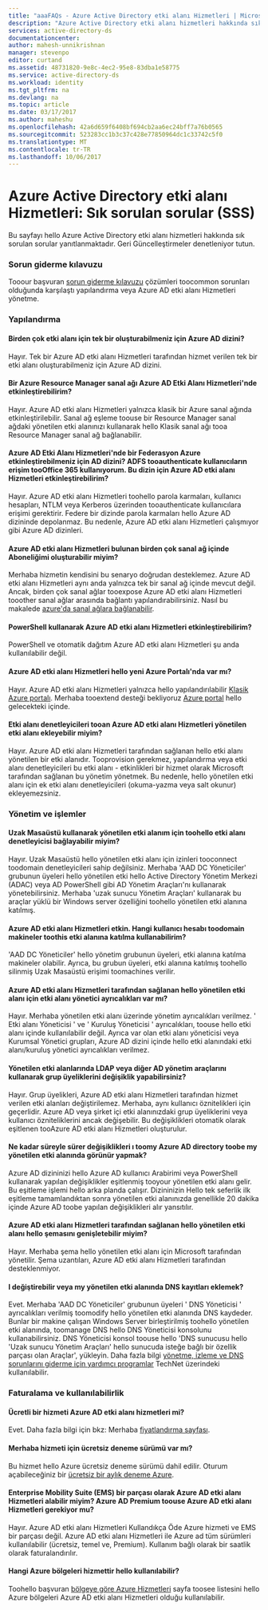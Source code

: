 ```yaml
---
title: "aaaFAQs - Azure Active Directory etki alanı Hizmetleri | Microsoft Docs"
description: "Azure Active Directory etki alanı hizmetleri hakkında sık sorulan sorular"
services: active-directory-ds
documentationcenter: 
author: mahesh-unnikrishnan
manager: stevenpo
editor: curtand
ms.assetid: 48731820-9e8c-4ec2-95e8-83dba1e58775
ms.service: active-directory-ds
ms.workload: identity
ms.tgt_pltfrm: na
ms.devlang: na
ms.topic: article
ms.date: 03/17/2017
ms.author: maheshu
ms.openlocfilehash: 42a6d659f6408bf694cb2aa6ec24bff7a76b0565
ms.sourcegitcommit: 523283cc1b3c37c428e77850964dc1c33742c5f0
ms.translationtype: MT
ms.contentlocale: tr-TR
ms.lasthandoff: 10/06/2017
---
```

# <a name="azure-active-directory-domain-services-frequently-asked-questions-faqs"></a>Azure Active Directory etki alanı Hizmetleri: Sık sorulan sorular (SSS)
Bu sayfayı hello Azure Active Directory etki alanı hizmetleri hakkında sık sorulan sorular yanıtlanmaktadır. Geri Güncelleştirmeler denetleniyor tutun.

### <a name="troubleshooting-guide"></a>Sorun giderme kılavuzu
Tooour başvuran [sorun giderme kılavuzu](active-directory-ds-troubleshooting.md) çözümleri toocommon sorunları olduğunda karşılaştı yapılandırma veya Azure AD etki alanı Hizmetleri yönetme.

### <a name="configuration"></a>Yapılandırma
#### <a name="can-i-create-multiple-domains-for-a-single-azure-ad-directory"></a>Birden çok etki alanı için tek bir oluşturabilmeniz için Azure AD dizini?
Hayır. Tek bir Azure AD etki alanı Hizmetleri tarafından hizmet verilen tek bir etki alanı oluşturabilmeniz için Azure AD dizini.  

#### <a name="can-i-enable-azure-ad-domain-services-in-an-azure-resource-manager-virtual-network"></a>Bir Azure Resource Manager sanal ağı Azure AD Etki Alanı Hizmetleri'nde etkinleştirebilirim?
Hayır. Azure AD etki alanı Hizmetleri yalnızca klasik bir Azure sanal ağında etkinleştirilebilir. Sanal ağ eşleme toouse bir Resource Manager sanal ağdaki yönetilen etki alanınızı kullanarak hello Klasik sanal ağı tooa Resource Manager sanal ağ bağlanabilir.

#### <a name="can-i-enable-azure-ad-domain-services-in-a-federated-azure-ad-directory-i-use-adfs-tooauthenticate-users-for-access-toooffice-365-can-i-enable-azure-ad-domain-services-for-this-directory"></a>Azure AD Etki Alanı Hizmetleri'nde bir Federasyon Azure etkinleştirebilmeniz için AD dizini? ADFS tooauthenticate kullanıcıların erişim tooOffice 365 kullanıyorum. Bu dizin için Azure AD etki alanı Hizmetleri etkinleştirebilirim?
Hayır. Azure AD etki alanı Hizmetleri toohello parola karmaları, kullanıcı hesapları, NTLM veya Kerberos üzerinden tooauthenticate kullanıcılara erişimi gerektirir. Federe bir dizinde parola karmaları hello Azure AD dizininde depolanmaz. Bu nedenle, Azure AD etki alanı Hizmetleri çalışmıyor gibi Azure AD dizinleri.

#### <a name="can-i-make-azure-ad-domain-services-available-in-multiple-virtual-networks-within-my-subscription"></a>Azure AD etki alanı Hizmetleri bulunan birden çok sanal ağ içinde Aboneliğimi oluşturabilir miyim?
Merhaba hizmetin kendisini bu senaryo doğrudan desteklemez. Azure AD etki alanı Hizmetleri aynı anda yalnızca tek bir sanal ağ içinde mevcut değil. Ancak, birden çok sanal ağlar tooexpose Azure AD etki alanı Hizmetleri tooother sanal ağlar arasında bağlantı yapılandırabilirsiniz. Nasıl bu makalede [azure'da sanal ağlara bağlanabilir](../vpn-gateway/virtual-networks-configure-vnet-to-vnet-connection.md).

#### <a name="can-i-enable-azure-ad-domain-services-using-powershell"></a>PowerShell kullanarak Azure AD etki alanı Hizmetleri etkinleştirebilirim?
PowerShell ve otomatik dağıtım Azure AD etki alanı Hizmetleri şu anda kullanılabilir değil.

#### <a name="is-azure-ad-domain-services-available-in-hello-new-azure-portal"></a>Azure AD etki alanı Hizmetleri hello yeni Azure Portalı'nda var mı?
Hayır. Azure AD etki alanı Hizmetleri yalnızca hello yapılandırılabilir [Klasik Azure portalı](https://manage.windowsazure.com). Merhaba tooextend desteği bekliyoruz [Azure portal](https://portal.azure.com) hello gelecekteki içinde.

#### <a name="can-i-add-domain-controllers-tooan-azure-ad-domain-services-managed-domain"></a>Etki alanı denetleyicileri tooan Azure AD etki alanı Hizmetleri yönetilen etki alanı ekleyebilir miyim?
Hayır. Azure AD etki alanı Hizmetleri tarafından sağlanan hello etki alanı yönetilen bir etki alanıdır. Tooprovision gerekmez, yapılandırma veya etki alanı denetleyicileri bu etki alanı - etkinlikleri bir hizmet olarak Microsoft tarafından sağlanan bu yönetim yönetmek. Bu nedenle, hello yönetilen etki alanı için ek etki alanı denetleyicileri (okuma-yazma veya salt okunur) ekleyemezsiniz.

### <a name="administration-and-operations"></a>Yönetim ve işlemler
#### <a name="can-i-connect-toohello-domain-controller-for-my-managed-domain-using-remote-desktop"></a>Uzak Masaüstü kullanarak yönetilen etki alanım için toohello etki alanı denetleyicisi bağlayabilir miyim?
Hayır. Uzak Masaüstü hello yönetilen etki alanı için izinleri tooconnect toodomain denetleyicileri sahip değilsiniz. Merhaba 'AAD DC Yöneticiler' grubunun üyeleri hello yönetilen etki hello Active Directory Yönetim Merkezi (ADAC) veya AD PowerShell gibi AD Yönetim Araçları'nı kullanarak yönetebilirsiniz. Merhaba 'uzak sunucu Yönetim Araçları' kullanarak bu araçlar yüklü bir Windows server özelliğini toohello yönetilen etki alanına katılmış.

#### <a name="ive-enabled-azure-ad-domain-services-what-user-account-do-i-use-toodomain-join-machines-toothis-domain"></a>Azure AD etki alanı Hizmetleri etkin. Hangi kullanıcı hesabı toodomain makineler toothis etki alanına katılma kullanabilirim?
'AAD DC Yöneticiler' hello yönetim grubunun üyeleri, etki alanına katılma makineler olabilir. Ayrıca, bu grubun üyeleri, etki alanına katılmış toohello silinmiş Uzak Masaüstü erişimi toomachines verilir.

#### <a name="do-i-have-domain-administrator-privileges-for-hello-managed-domain-provided-by-azure-ad-domain-services"></a>Azure AD etki alanı Hizmetleri tarafından sağlanan hello yönetilen etki alanı için etki alanı yönetici ayrıcalıkları var mı?
Hayır. Merhaba yönetilen etki alanı üzerinde yönetim ayrıcalıkları verilmez. ' Etki alanı Yöneticisi ' ve ' Kuruluş Yöneticisi ' ayrıcalıkları, toouse hello etki alanı içinde kullanılabilir değil. Ayrıca var olan etki alanı yöneticisi veya Kurumsal Yönetici grupları, Azure AD dizini içinde hello etki alanındaki etki alanı/kuruluş yönetici ayrıcalıkları verilmez.

#### <a name="can-i-modify-group-memberships-using-ldap-or-other-ad-administrative-tools-on-managed-domains"></a>Yönetilen etki alanlarında LDAP veya diğer AD yönetim araçlarını kullanarak grup üyeliklerini değişiklik yapabilirsiniz?
Hayır. Grup üyelikleri, Azure AD etki alanı Hizmetleri tarafından hizmet verilen etki alanları değiştirilemez. Merhaba, aynı kullanıcı öznitelikleri için geçerlidir. Azure AD veya şirket içi etki alanınızdaki grup üyeliklerini veya kullanıcı özniteliklerini ancak değişebilir. Bu değişiklikleri otomatik olarak eşitlenen tooAzure AD etki alanı Hizmetleri oluşturulur.

#### <a name="how-long-does-it-take-for-changes-i-make-toomy-azure-ad-directory-toobe-visible-in-my-managed-domain"></a>Ne kadar süreyle sürer değişiklikleri ı toomy Azure AD directory toobe my yönetilen etki alanında görünür yapmak?
Azure AD dizininizi hello Azure AD kullanıcı Arabirimi veya PowerShell kullanarak yapılan değişiklikler eşitlenmiş tooyour yönetilen etki alanı gelir. Bu eşitleme işlemi hello arka planda çalışır. Dizininizin Hello tek seferlik ilk eşitleme tamamlandıktan sonra yönetilen etki alanınızda genellikle 20 dakika içinde Azure AD toobe yapılan değişiklikleri alır yansıtılır.

#### <a name="can-i-extend-hello-schema-of-hello-managed-domain-provided-by-azure-ad-domain-services"></a>Azure AD etki alanı Hizmetleri tarafından sağlanan hello yönetilen etki alanı hello şemasını genişletebilir miyim?
Hayır. Merhaba şema hello yönetilen etki alanı için Microsoft tarafından yönetilir. Şema uzantıları, Azure AD etki alanı Hizmetleri tarafından desteklenmiyor.

#### <a name="can-i-modify-or-add-dns-records-in-my-managed-domain"></a>I değiştirebilir veya my yönetilen etki alanında DNS kayıtları eklemek?
Evet. Merhaba 'AAD DC Yöneticiler' grubunun üyeleri ' DNS Yöneticisi ' ayrıcalıkları verilmiş toomodify hello yönetilen etki alanında DNS kaydeder. Bunlar bir makine çalışan Windows Server birleştirilmiş toohello yönetilen etki alanında, toomanage DNS hello DNS Yöneticisi konsolunu kullanabilirsiniz. DNS Yöneticisi konsol toouse hello 'DNS sunucusu hello 'Uzak sunucu Yönetim Araçları' hello sunucuda isteğe bağlı bir özellik parçası olan Araçlar', yükleyin. Daha fazla bilgi [yönetme, izleme ve DNS sorunlarını giderme için yardımcı programlar](https://technet.microsoft.com/library/cc753579.aspx) TechNet üzerindeki kullanılabilir.

### <a name="billing-and-availability"></a>Faturalama ve kullanılabilirlik
#### <a name="is-azure-ad-domain-services-a-paid-service"></a>Ücretli bir hizmeti Azure AD etki alanı hizmetleri mi?
Evet. Daha fazla bilgi için bkz: Merhaba [fiyatlandırma sayfası](https://azure.microsoft.com/pricing/details/active-directory-ds/).

#### <a name="is-there-a-free-trial-for-hello-service"></a>Merhaba hizmeti için ücretsiz deneme sürümü var mı?
Bu hizmet hello Azure ücretsiz deneme sürümü dahil edilir. Oturum açabileceğiniz bir [ücretsiz bir aylık deneme Azure](https://azure.microsoft.com/pricing/free-trial/).

#### <a name="can-i-get-azure-ad-domain-services-as-part-of-enterprise-mobility-suite-ems-do-i-need-azure-ad-premium-toouse-azure-ad-domain-services"></a>Enterprise Mobility Suite (EMS) bir parçası olarak Azure AD etki alanı Hizmetleri alabilir miyim? Azure AD Premium toouse Azure AD etki alanı Hizmetleri gerekiyor mu?
Hayır. Azure AD etki alanı Hizmetleri Kullandıkça Öde Azure hizmeti ve EMS bir parçası değil. Azure AD etki alanı Hizmetleri ile Azure ad tüm sürümleri kullanılabilir (ücretsiz, temel ve, Premium). Kullanım bağlı olarak bir saatlik olarak faturalandırılır.

#### <a name="what-azure-regions-is-hello-service-available-in"></a>Hangi Azure bölgeleri hizmettir hello kullanılabilir?
Toohello başvuran [bölgeye göre Azure Hizmetleri](https://azure.microsoft.com/regions/#services/) sayfa toosee listesini hello Azure bölgeleri Azure AD etki alanı Hizmetleri olduğu kullanılabilir.
